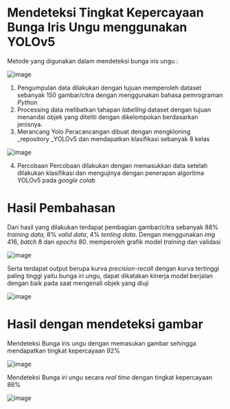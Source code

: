# Mendeteksi Tingkat Kepercayaan Bunga Iris Ungu menggunakan YOLOv5
Metode yang digunakan dalam mendeteksi bunga iris ungu :

![image](https://github.com/user-attachments/assets/5152613c-5788-44d3-89de-723744e9ab12)

1. Pengumpulan data dilakukan dengan tujuan memperoleh dataset sebanyak 150 gambar/citra dengan menggunakan bahasa pemrograman _Python_
2. Processing data melibatkan tahapan _labelling_ dataset dengan tujuan menandai objek yang diteliti dengan dikelompokan berdasarkan jenisnya.
3. Merancang Yolo
Peracancangan dibuat dengan mengkloning _repository _YOLOv5 dan mendapatkan klasifikasi sebanyak 8 kelas

![image](https://github.com/user-attachments/assets/cf141b35-a84d-4604-a235-f6c0cb6da14a)

4. Percobaan
Percobaan dilakukan dengan memasukkan data setelah dilakukan klasifikasi dan mengujinya dengan penerapan algoritma YOLOv5 pada _google colab_

# Hasil Pembahasan
Dari hasil yang dilakukan terdapat pembagian gambar/citra sebanyak 88% _training data_, 8% _valid data_, 4% _tenting data_. Dengan menggunakan _img_ 416, _batch_ 8 dan _epochs_ 80. memperoleh grafik model _training_ dan validasi

![image](https://github.com/user-attachments/assets/d3c782e5-3e5f-434e-a88f-a1188e00cd11)

Serta terdapat output berupa kurva _precision-recall_ dengan kurva tertinggi paling tinggi yaitu bunga iri ungu, dapat dikatakan kinerja model berjalan dengan baik pada saat mengenali objek yang diuji

![image](https://github.com/user-attachments/assets/d326de3d-fa8a-4f67-8c80-939d80689256)

# Hasil dengan mendeteksi gambar
Mendeteksi Bunga iris ungu dengan memasukan gambar sehingga mendapatkan tingkat kepercayaan 92%

![image](https://github.com/user-attachments/assets/a5205213-c249-4fd4-a8a4-da517551991a)

Mendeteksi Bunga iri ungu secara _real time_ dengan tingkat kepercayaan 86%

![image](https://github.com/user-attachments/assets/881e7ffb-f9c3-4283-8a91-3f09e899bc1e)
